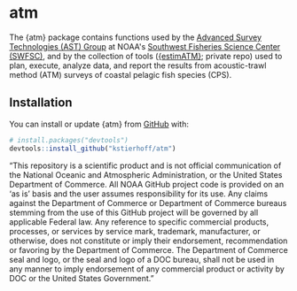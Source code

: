 # atm

<!-- badges: start -->
<!-- badges: end -->

The {atm} package contains functions used by the [Advanced Survey Technologies (AST) Group](https://www.fisheries.noaa.gov/west-coast/science-data/advanced-survey-technologies-assessments-california-current-ecosystem) at NOAA's [Southwest Fisheries Science Center (SWFSC)](https://www.fisheries.noaa.gov/about/southwest-fisheries-science-center), and by the collection of tools ([{estimATM}](https://github.com/kstierhoff/estimATM); private repo) used to plan, execute, analyze data, and report the results from acoustic-trawl method (ATM) surveys of coastal pelagic fish species (CPS). 

## Installation

You can install or update {atm} from [GitHub](https://github.com/SWFSC/FRD-AST-atm) with:

``` r
# install.packages("devtools")
devtools::install_github("kstierhoff/atm")
```

“This repository is a scientific product and is not official communication of the National Oceanic and Atmospheric Administration, or the United States Department of Commerce. All NOAA GitHub project code is provided on an ‘as is’ basis and the user assumes responsibility for its use. Any claims against the Department of Commerce or Department of Commerce bureaus stemming from the use of this GitHub project will be governed by all applicable Federal law. Any reference to specific commercial products, processes, or services by service mark, trademark, manufacturer, or otherwise, does not constitute or imply their endorsement, recommendation or favoring by the Department of Commerce. The Department of Commerce seal and logo, or the seal and logo of a DOC bureau, shall not be used in any manner to imply endorsement of any commercial product or activity by DOC or the United States Government.”
